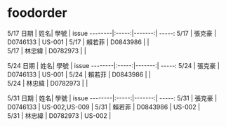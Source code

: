 # foodorder
5/17 
日期     | 姓名| 學號 | issue
--------|:-----:|-------:| -----:
5/17    | 張克豪 | D0746133 | US-001 |
5/17    | 賴若菲 | D0843986 |  |   
5/17    | 林忠緯 | D0782973 |  |

5/24 
日期     | 姓名| 學號 | issue
--------|:-----:|-------:| -----:
5/24    | 張克豪 | D0746133 | US-001 |
5/24    | 賴若菲 | D0843986 |  |   
5/24    | 林忠緯 | D0782973 |  |

5/31 
日期     | 姓名| 學號 | issue
--------|:-----:|-------:| -----:
5/31    | 張克豪 | D0746133 | US-002,US-009 |
5/31    | 賴若菲 | D0843986 | US-002 |   
5/31    | 林忠緯 | D0782973 | US-002 |   

